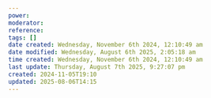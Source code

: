 ```yaml
---
power: 
moderator: 
reference: 
tags: []
date created: Wednesday, November 6th 2024, 12:10:49 am
date modified: Wednesday, August 6th 2025, 2:05:18 am
time created: Wednesday, November 6th 2024, 12:10:49 am
last update: Thursday, August 7th 2025, 9:27:07 pm
created: 2024-11-05T19:10
updated: 2025-08-06T14:15
---
```


